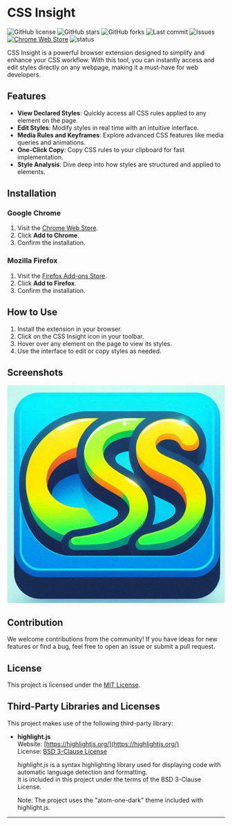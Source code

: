 # CSS Insight

![GitHub license](https://img.shields.io/github/license/MarkAlexI/CSS-Insight)
![GitHub stars](https://img.shields.io/github/stars/MarkAlexI/CSS-Insight?style=social)
![GitHub forks](https://img.shields.io/github/forks/MarkAlexI/CSS-Insight?style=social)
![Last commit](https://img.shields.io/github/last-commit/MarkAlexI/CSS-Insight)
![Issues](https://img.shields.io/github/issues/MarkAlexI/CSS-Insight)
[![Chrome Web Store](https://img.shields.io/badge/Chrome%20Web%20Store-v1.18.6-brightgreen?logo=google-chrome)](https://chromewebstore.google.com/detail/keejoflofbcbepjbbhnmiomgmjjihmnb)
![status](https://img.shields.io/badge/status-v1.18.6-blue)

CSS Insight is a powerful browser extension designed to simplify and enhance your CSS workflow. With this tool, you can instantly access and edit styles directly on any webpage, making it a must-have for web developers.

## Features

- **View Declared Styles**: Quickly access all CSS rules applied to any element on the page.
- **Edit Styles**: Modify styles in real time with an intuitive interface.
- **Media Rules and Keyframes**: Explore advanced CSS features like media queries and animations.
- **One-Click Copy**: Copy CSS rules to your clipboard for fast implementation.
- **Style Analysis**: Dive deep into how styles are structured and applied to elements.

## Installation

### Google Chrome
1. Visit the [Chrome Web Store](https://chromewebstore.google.com/detail/keejoflofbcbepjbbhnmiomgmjjihmnb).
2. Click **Add to Chrome**.
3. Confirm the installation.

### Mozilla Firefox
1. Visit the [Firefox Add-ons Store](https://addons.mozilla.org/firefox/addon/css-insight).
2. Click **Add to Firefox**.
3. Confirm the installation.

## How to Use

1. Install the extension in your browser.
2. Click on the CSS Insight icon in your toolbar.
3. Hover over any element on the page to view its styles.
4. Use the interface to edit or copy styles as needed.

## Screenshots

![CSS Insight Screenshot](/images/icon-512.png)

## Contribution

We welcome contributions from the community! If you have ideas for new features or find a bug, feel free to open an issue or submit a pull request.

## License

This project is licensed under the [MIT License](LICENSE).

## Third-Party Libraries and Licenses

This project makes use of the following third-party library:

- **highlight.js**  
  Website: [https://highlightjs.org/](https://highlightjs.org/)  
  License: [BSD 3-Clause License](https://github.com/highlightjs/highlight.js/blob/main/LICENSE)

  *highlight.js* is a syntax highlighting library used for displaying code with automatic language detection and formatting.  
  It is included in this project under the terms of the BSD 3-Clause License.
  
  Note: The project uses the "atom-one-dark" theme included with highlight.js.
---